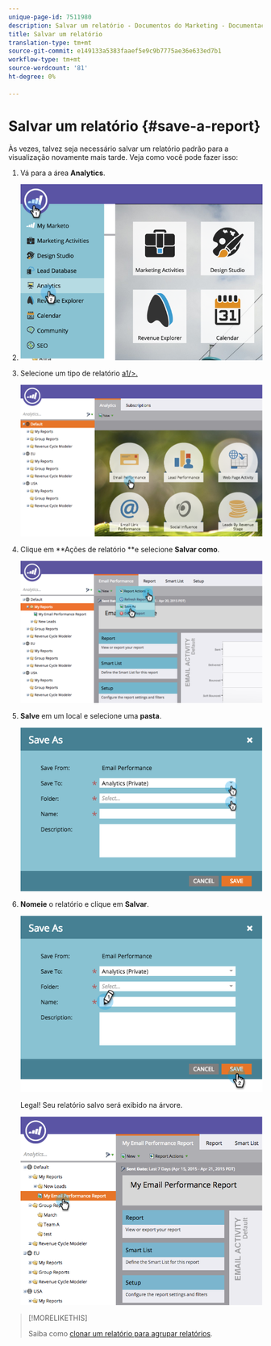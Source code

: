 ```yaml
---
unique-page-id: 7511980
description: Salvar um relatório - Documentos do Marketing - Documentação do produto
title: Salvar um relatório
translation-type: tm+mt
source-git-commit: e149133a5383faaef5e9c9b7775ae36e633ed7b1
workflow-type: tm+mt
source-wordcount: '81'
ht-degree: 0%

---
```



# Salvar um relatório {#save-a-report}

Às vezes, talvez seja necessário salvar um relatório padrão para a visualização novamente mais tarde. Veja como você pode fazer isso:

1. Vá para a área **Analytics**.
1. ![](assets/image2015-4-30-11-3a50-3a5.png)

1. Selecione um tipo de relatório [a1/>.](../../../../product-docs/reporting/basic-reporting/report-types/report-type-overview.md)

   ![](assets/image2015-4-20-16-3a57-3a42.png)

1. Clique em **Ações de relatório **e selecione **Salvar como**.

   ![](assets/image2015-4-20-17-3a4-3a11.png)

1. **Salve** em um local e selecione uma  **pasta**.

   ![](assets/image2015-4-20-17-3a33-3a25.png)

1. **Nomeie** o relatório e clique em  **Salvar**.

   ![](assets/image2015-4-20-17-3a34-3a57.png)

   Legal! Seu relatório salvo será exibido na árvore.

   ![](assets/image2015-4-21-11-3a12-3a40.png)

>[!MORELIKETHIS]
>
>Saiba como [clonar um relatório para agrupar relatórios](../../../../product-docs/reporting/basic-reporting/report-activity/clone-a-report-to-group-reports.md).


